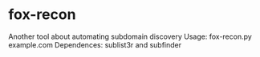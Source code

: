 # fox-recon
Another tool about automating subdomain discovery
Usage: fox-recon.py example.com
Dependences: sublist3r and subfinder
